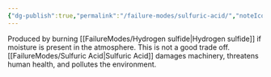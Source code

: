 ```yaml
---
{"dg-publish":true,"permalink":"/failure-modes/sulfuric-acid/","noteIcon":"","created":"2025-01-10T15:33:20.201-06:00"}
---
```


Produced by burning [[FailureModes/Hydrogen sulfide\|Hydrogen sulfide]] if moisture is present in the atmosphere. This is not a good trade off. [[FailureModes/Sulfuric Acid\|Sulfuric Acid]] damages machinery, threatens human health, and pollutes the environment.